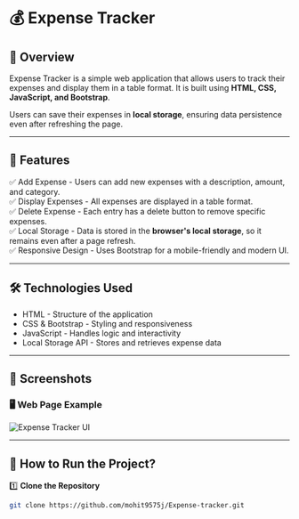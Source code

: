 # 💰 Expense Tracker

## 📌 Overview
Expense Tracker is a simple web application that allows users to track their expenses and display them in a table format. It is built using **HTML, CSS, JavaScript, and Bootstrap**.  

Users can save their expenses in **local storage**, ensuring data persistence even after refreshing the page.  

---

## 🎯 Features
✅ Add Expense - Users can add new expenses with a description, amount, and category.  
✅ Display Expenses - All expenses are displayed in a table format.  
✅ Delete Expense - Each entry has a delete button to remove specific expenses.  
✅ Local Storage - Data is stored in the **browser's local storage**, so it remains even after a page refresh.  
✅ Responsive Design - Uses Bootstrap for a mobile-friendly and modern UI.  

---

## 🛠 Technologies Used
- HTML - Structure of the application  
- CSS & Bootstrap - Styling and responsiveness  
- JavaScript - Handles logic and interactivity  
- Local Storage API - Stores and retrieves expense data  

---

## 📸 Screenshots  
### 🖥 Web Page Example  
![Expense Tracker UI](https://via.placeholder.com/800x400?text=Expense+Tracker+UI)  
>   

---

## 🚀 How to Run the Project?
1️⃣ **Clone the Repository**  
```sh
git clone https://github.com/mohit9575j/Expense-tracker.git
